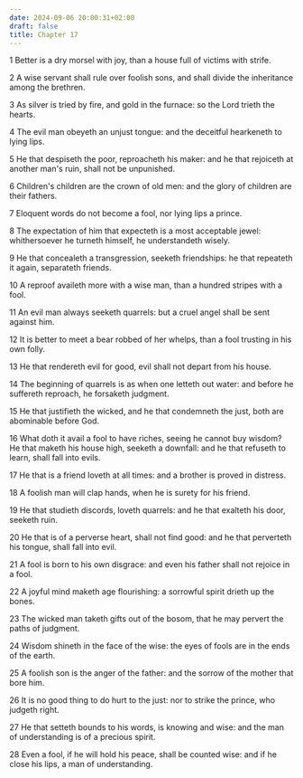 ```yaml
---
date: 2024-09-06 20:00:31+02:00
draft: false
title: Chapter 17
---
```




1 Better is a dry morsel with joy, than a house full of victims with strife.

2 A wise servant shall rule over foolish sons, and shall divide the inheritance among the brethren.

3 As silver is tried by fire, and gold in the furnace: so the Lord trieth the hearts.

4 The evil man obeyeth an unjust tongue: and the deceitful hearkeneth to lying lips.

5 He that despiseth the poor, reproacheth his maker: and he that rejoiceth at another man's ruin, shall not be unpunished.

6 Children's children are the crown of old men: and the glory of children are their fathers.

7 Eloquent words do not become a fool, nor lying lips a prince.

8 The expectation of him that expecteth is a most acceptable jewel: whithersoever he turneth himself, he understandeth wisely.

9 He that concealeth a transgression, seeketh friendships: he that repeateth it again, separateth friends.

10 A reproof availeth more with a wise man, than a hundred stripes with a fool.

11 An evil man always seeketh quarrels: but a cruel angel shall be sent against him.

12 It is better to meet a bear robbed of her whelps, than a fool trusting in his own folly.

13 He that rendereth evil for good, evil shall not depart from his house.

14 The beginning of quarrels is as when one letteth out water: and before he suffereth reproach, he forsaketh judgment.

15 He that justifieth the wicked, and he that condemneth the just, both are abominable before God.

16 What doth it avail a fool to have riches, seeing he cannot buy wisdom? He that maketh his house high, seeketh a downfall: and he that refuseth to learn, shall fall into evils.

17 He that is a friend loveth at all times: and a brother is proved in distress.

18 A foolish man will clap hands, when he is surety for his friend.

19 He that studieth discords, loveth quarrels: and he that exalteth his door, seeketh ruin.

20 He that is of a perverse heart, shall not find good: and he that perverteth his tongue, shall fall into evil.

21 A fool is born to his own disgrace: and even his father shall not rejoice in a fool.

22 A joyful mind maketh age flourishing: a sorrowful spirit drieth up the bones.

23 The wicked man taketh gifts out of the bosom, that he may pervert the paths of judgment.

24 Wisdom shineth in the face of the wise: the eyes of fools are in the ends of the earth.

25 A foolish son is the anger of the father: and the sorrow of the mother that bore him.

26 It is no good thing to do hurt to the just: nor to strike the prince, who judgeth right.

27 He that setteth bounds to his words, is knowing and wise: and the man of understanding is of a precious spirit.

28 Even a fool, if he will hold his peace, shall be counted wise: and if he close his lips, a man of understanding.

